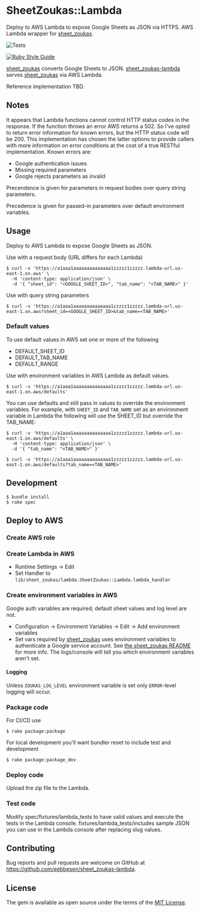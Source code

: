 # SheetZoukas::Lambda

Deploy to AWS Lambda to expose Google Sheets as JSON via HTTPS. AWS Lambda wrapper for [sheet_zoukas](https://github.com/eebbesen/sheet_zoukas).

![Tests](https://github.com/eebbesen/sheet_zoukas-lambda/actions/workflows/test.yml/badge.svg)

[![Ruby Style Guide](https://img.shields.io/badge/code_style-rubocop-brightgreen.svg)](https://github.com/rubocop/rubocop)

[sheet_zoukas](https://github.com/eebbesen/sheet_zoukas) converts Google Sheets to JSON. [sheet_zoukas-lambda](https://github.com/eebbesen/sheet_zoukas-lambda) serves [sheet_zoukas](https://github.com/eebbesen/sheet_zoukas) via AWS Lambda.

Reference implementation TBD.

## Notes

It appears that Lambda functions cannot control HTTP status codes in the response. If the function throws an error AWS returns a 502. So I've opted to return error information for known errors, but the HTTP status code will be 200. This implementation has chosen the latter options to provide callers with more information on error conditions at the cost of a true RESTful implementation. Known errors are:
* Google authentication issues
* Missing required parameters
* Google rejects parameters as invalid

Precendence is given for parameters in request bodies over query string parameters.

Precedence is given for passed-in parameters over default environment variables.

## Usage

Deploy to AWS Lambda to expose Google Sheets as JSON.

Use with a request body (URL differs for each Lambda)

    $ curl -v 'https://a1aaa1aaaaaaaaaaaaaa1zzzzz1zzzzz.lambda-url.us-east-1.on.aws' \
      -H 'content-type: application/json' \
      -d '{ "sheet_id": "<GOOGLE_SHEET_ID>", "tab_name": "<TAB_NAME>" }'

Use with query string parameters

    $ curl -v 'https://a1aaa1aaaaaaaaaaaaaa1zzzzz1zzzzz.lambda-url.us-east-1.on.aws?sheet_id=<GOOGLE_SHEET_ID>&tab_name=<TAB_NAME>'

### Default values

To use default values in AWS set one or more of the following
* DEFAULT_SHEET_ID
* DEFAULT_TAB_NAME
* DEFAULT_RANGE

Use with environment variables in AWS Lambda as default values.

    $ curl -v 'https://a1aaa1aaaaaaaaaaaaaa1zzzzz1zzzzz.lambda-url.us-east-1.on.aws/defaults'

You can use defaults and still pass in values to override the environment variables. For example, with `SHEET_ID` and `TAB_NAME` set as an environment variable in Lambda the following will use the SHEET_ID but override the TAB_NAME:

    $ curl -v 'https://a1aaa1aaaaaaaaaaaaaa1zzzzz1zzzzz.lambda-url.us-east-1.on.aws/defaults' \
      -H 'content-type: application/json' \
      -d '{ "tab_name": "<TAB_NAME>" }'

    $ curl -v 'https://a1aaa1aaaaaaaaaaaaaa1zzzzz1zzzzz.lambda-url.us-east-1.on.aws/defaults?tab_name=<TAB_NAME>'

## Development

    $ bundle install
    $ rake spec

## Deploy to AWS

### Create AWS role

### Create Lambda in AWS

* Runtime Settings -> Edit
* Set Handler to `lib/sheet_zoukas/lambda.SheetZoukas::Lambda.lambda_handler`

### Create environment variables in AWS

Google auth variables are required; default sheet values and log level are not.

* Configuration -> Environment Variables -> Edit -> Add environment variables
* Set vars required by [sheet_zoukas](https://github.com/eebbesen/sheet_zoukas) uses environment variables to authenticate a Google service account. See [the sheet_zoukas README](https://github.com/eebbesen/sheet_zoukas?tab=readme-ov-file#requirements) for more info. The logs/console will tell you which environment variables aren't set.

#### Logging

Unless `ZOUKAS_LOG_LEVEL` environment variable is set only `ERROR`-level logging will occur.

### Package code

For CI/CD use

    $ rake package:package

For local development you'll want bundler reset to include test and development

    $ rake package:package_dev

### Deploy code

Upload the zip file to the Lambda.

### Test code

Modify spec/fixtures/lambda_tests to have valid values and execute the tests in the Lambda console. fixtures/lambda_tests/includes sample JSON you can use in the Lambda console after replacing slug values.

## Contributing

Bug reports and pull requests are welcome on GitHub at https://github.com/eebbesen/sheet_zoukas-lambda.

## License

The gem is available as open source under the terms of the [MIT License](https://opensource.org/licenses/MIT).
